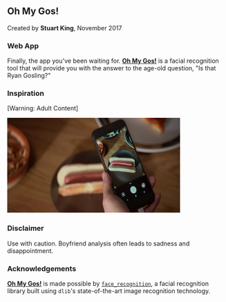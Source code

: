 ## Oh My Gos!
Created by **Stuart King**, November 2017

### Web App
Finally, the app you've been waiting for. [**Oh My Gos!**](http://ec2-52-90-188-86.compute-1.amazonaws.com:8105/) is a facial recognition tool that will provide you with the answer to the age-old question, "Is that Ryan Gosling?"

### Inspiration
[Warning: Adult Content]
<!-- [![SeeFood](web_app/static/img/hotdog_not_hotdog.jpg)](https://www.youtube.com/watch?v=FNyi3nAuLb0) -->

<a href="https://www.youtube.com/watch?v=FNyi3nAuLb0"><img src="web_app/static/img/hotdog_not_hotdog.jpg"
alt="SeeFood" width="400" height="220"/></a>

### Disclaimer
Use with caution. Boyfriend analysis often leads to sadness and disappointment.

### Acknowledgements
[**Oh My Gos!**](http://ec2-52-90-188-86.compute-1.amazonaws.com:8105/) is made possible by [`face_recognition`](https://github.com/ageitgey/face_recognition), a facial recognition library built using  `dlib`'s state-of-the-art image recognition technology.
